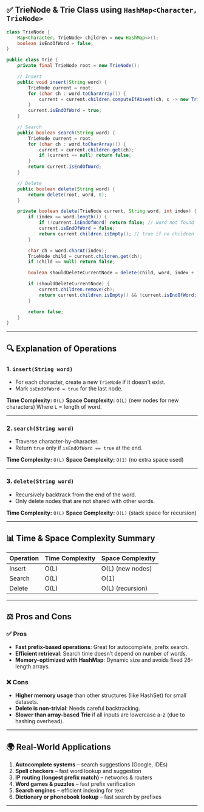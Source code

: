 ## ✅ TrieNode & Trie Class using `HashMap<Character, TrieNode>`

```java
class TrieNode {
    Map<Character, TrieNode> children = new HashMap<>();
    boolean isEndOfWord = false;
}

public class Trie {
    private final TrieNode root = new TrieNode();

    // Insert
    public void insert(String word) {
        TrieNode current = root;
        for (char ch : word.toCharArray()) {
            current = current.children.computeIfAbsent(ch, c -> new TrieNode());
        }
        current.isEndOfWord = true;
    }

    // Search
    public boolean search(String word) {
        TrieNode current = root;
        for (char ch : word.toCharArray()) {
            current = current.children.get(ch);
            if (current == null) return false;
        }
        return current.isEndOfWord;
    }

    // Delete
    public boolean delete(String word) {
        return delete(root, word, 0);
    }

    private boolean delete(TrieNode current, String word, int index) {
        if (index == word.length()) {
            if (!current.isEndOfWord) return false; // word not found
            current.isEndOfWord = false;
            return current.children.isEmpty(); // true if no children -> delete this node
        }

        char ch = word.charAt(index);
        TrieNode child = current.children.get(ch);
        if (child == null) return false;

        boolean shouldDeleteCurrentNode = delete(child, word, index + 1);

        if (shouldDeleteCurrentNode) {
            current.children.remove(ch);
            return current.children.isEmpty() && !current.isEndOfWord;
        }

        return false;
    }
}
```

---

## 🔍 Explanation of Operations

### 1. `insert(String word)`

* For each character, create a new `TrieNode` if it doesn't exist.
* Mark `isEndOfWord = true` for the last node.

**Time Complexity:** `O(L)`
**Space Complexity:** `O(L)` (new nodes for new characters)
Where `L` = length of word.

---

### 2. `search(String word)`

* Traverse character-by-character.
* Return `true` only if `isEndOfWord == true` at the end.

**Time Complexity:** `O(L)`
**Space Complexity:** `O(1)` (no extra space used)

---

### 3. `delete(String word)`

* Recursively backtrack from the end of the word.
* Only delete nodes that are not shared with other words.

**Time Complexity:** `O(L)`
**Space Complexity:** `O(L)` (stack space for recursion)

---

## 📊 Time & Space Complexity Summary

| Operation | Time Complexity | Space Complexity |
| --------- | --------------- | ---------------- |
| Insert    | O(L)            | O(L) (new nodes) |
| Search    | O(L)            | O(1)             |
| Delete    | O(L)            | O(L) (recursion) |

---

## ⚖️ Pros and Cons

### ✅ Pros

* **Fast prefix-based operations**: Great for autocomplete, prefix search.
* **Efficient retrieval**: Search time doesn’t depend on number of words.
* **Memory-optimized with HashMap**: Dynamic size and avoids fixed 26-length arrays.

### ❌ Cons

* **Higher memory usage** than other structures (like HashSet) for small datasets.
* **Delete is non-trivial**: Needs careful backtracking.
* **Slower than array-based Trie** if all inputs are lowercase a-z (due to hashing overhead).

---

## 🌍 Real-World Applications

1. **Autocomplete systems** – search suggestions (Google, IDEs)
2. **Spell checkers** – fast word lookup and suggestion
3. **IP routing (longest prefix match)** – networks & routers
4. **Word games & puzzles** – fast prefix verification
5. **Search engines** – efficient indexing for text
6. **Dictionary or phonebook lookup** – fast search by prefixes

---
